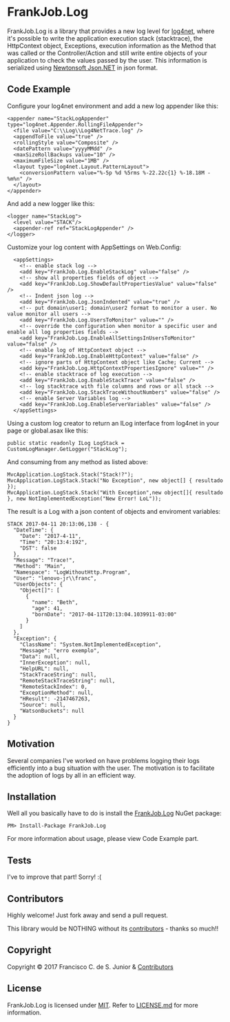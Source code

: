 # FrankJob.Log

FrankJob.Log is a library that provides a new log level for [log4net](https://logging.apache.org/log4net/), where it's possible to write the application execution stack (stacktrace), the HttpContext object, Exceptions, execution information as the Method that was called or the Controller/Action and still write entire objects of your application to check the values passed by the user.
This information is serialized using [Newtonsoft Json.NET](https://github.com/JamesNK/Newtonsoft.Json) in json format.

## Code Example
Configure your log4net environment and add a new log appender like this:

    <appender name="StackLogAppender" type="log4net.Appender.RollingFileAppender">
      <file value="C:\\Log\\Log4NetTrace.log" />
      <appendToFile value="true" />
      <rollingStyle value="Composite" />
      <datePattern value="yyyyMMdd" />
      <maxSizeRollBackups value="10" />
      <maximumFileSize value="1MB" />
      <layout type="log4net.Layout.PatternLayout">
        <conversionPattern value="%-5p %d %5rms %-22.22c{1} %-18.18M - %m%n" />
      </layout>
    </appender>
    
And add a new logger like this:
    
    <logger name="StackLog">
      <level value="STACK"/>
      <appender-ref ref="StackLogAppender" />
    </logger>

Customize your log content with AppSettings on Web.Config:

      <appSettings>
        <!-- enable stack log -->
        <add key="FrankJob.Log.EnableStackLog" value="false" />
        <!-- show all properties fields of object -->
        <add key="FrankJob.Log.ShowDefaultPropertiesValue" value="false" />
        <!-- Indent json log -->
        <add key="FrankJob.Log.JsonIndented" value="true" />
        <!-- put domain\user1; domain\user2 format to monitor a user. No value monitor all users -->
        <add key="FrankJob.Log.UsersToMonitor" value="" />
        <!-- override the configuration when monitor a specific user and enable all log properties fields -->
        <add key="FrankJob.Log.EnableAllSettingsInUsersToMonitor" value="false" />
        <!-- enable log of HttpContext object -->
        <add key="FrankJob.Log.EnableHttpContext" value="false" />
        <!-- ignore parts of HttpContext object like Cache; Current -->
        <add key="FrankJob.Log.HttpContextPropertiesIgnore" value="" />
        <!-- enable stacktrace of log execution -->
        <add key="FrankJob.Log.EnableStackTrace" value="false" />
        <!-- log stacktrace with file columns and rows or all stack -->
        <add key="FrankJob.Log.StackTraceWithoutNumbers" value="false" />
        <!-- enable Server Variables log -->
        <add key="FrankJob.Log.EnableServerVariables" value="false" />
      </appSettings>

Using a custom log creator to return an ILog interface from log4net in your page or global.asax like this:

    public static readonly ILog LogStack = CustomLogManager.GetLogger("StackLog");

And consuming from any method as listed above:

    MvcApplication.LogStack.Stack("Stack!?");
    MvcApplication.LogStack.Stack("No Exception", new object[] { resultado });
    MvcApplication.LogStack.Stack("With Exception",new object[]{ resultado }, new NotImplementedException("New Error! LoL"));
    
The result is a Log with a json content of objects and enviroment variables:

    STACK 2017-04-11 20:13:06,138 - {
      "DateTime": {
        "Date": "2017-4-11",
        "Time": "20:13:4:192",
        "DST": false
      },
      "Message": "Trace!",
      "Method": "Main",
      "Namespace": "LogWithoutHttp.Program",
      "User": "lenovo-jr\\franc",
      "UserObjects": {
        "Object[]": [
          {
            "name": "Beth",
            "age": 41,
            "bornDate": "2017-04-11T20:13:04.1039911-03:00"
          }
        ]
      },
      "Exception": {
        "ClassName": "System.NotImplementedException",
        "Message": "erro exemplo",
        "Data": null,
        "InnerException": null,
        "HelpURL": null,
        "StackTraceString": null,
        "RemoteStackTraceString": null,
        "RemoteStackIndex": 0,
        "ExceptionMethod": null,
        "HResult": -2147467263,
        "Source": null,
        "WatsonBuckets": null
      }
    }

## Motivation

Several companies I've worked on have problems logging their logs efficiently into a bug situation with the user.
The motivation is to facilitate the adoption of logs by all in an efficient way.

## Installation

Well all you basically have to do is install the [FrankJob.Log](https://www.nuget.org/packages/FrankJob.Log) NuGet package:

`PM> Install-Package FrankJob.Log`

For more information about usage, please view Code Example part.

## Tests

I've to improve that part! Sorry! :(

## Contributors

Highly welcome! Just fork away and send a pull request.

This library would be NOTHING without its [contributors](https://github.com/FrankJob/FrankJob.Log/graphs/contributors) - thanks so much!!

## Copyright

Copyright © 2017 Francisco C. de S. Junior & [Contributors](https://github.com/FrankJob/FrankJob.Log/graphs/contributors)

## License

FrankJob.Log is licensed under [MIT](http://www.opensource.org/licenses/mit-license.php "Read more about the MIT license form"). Refer to [LICENSE.md](https://github.com/FrankJob/FrankJob.Log/blob/master/LICENSE.md) for more information.

